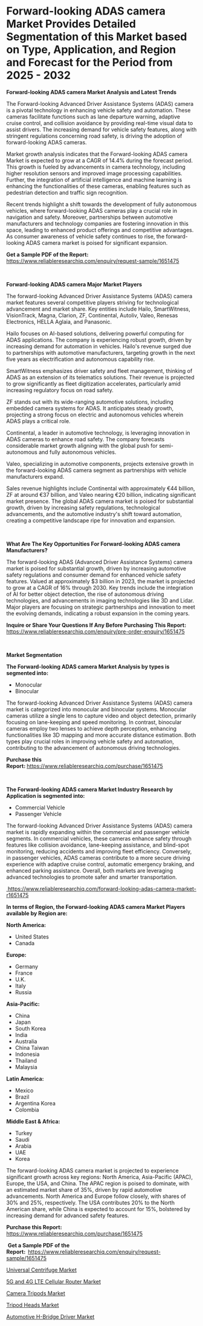 <p><h1>Forward-looking ADAS camera Market Provides Detailed Segmentation of this Market based on Type, Application, and Region and Forecast for the Period from 2025 - 2032</h1></p><p><strong>Forward-looking ADAS camera Market Analysis and Latest Trends</strong></p>
<p><p>The Forward-looking Advanced Driver Assistance Systems (ADAS) camera is a pivotal technology in enhancing vehicle safety and automation. These cameras facilitate functions such as lane departure warning, adaptive cruise control, and collision avoidance by providing real-time visual data to assist drivers. The increasing demand for vehicle safety features, along with stringent regulations concerning road safety, is driving the adoption of forward-looking ADAS cameras.</p><p>Market growth analysis indicates that the Forward-looking ADAS camera Market is expected to grow at a CAGR of 14.4% during the forecast period. This growth is fueled by advancements in camera technology, including higher resolution sensors and improved image processing capabilities. Further, the integration of artificial intelligence and machine learning is enhancing the functionalities of these cameras, enabling features such as pedestrian detection and traffic sign recognition.</p><p>Recent trends highlight a shift towards the development of fully autonomous vehicles, where forward-looking ADAS cameras play a crucial role in navigation and safety. Moreover, partnerships between automotive manufacturers and technology companies are fostering innovation in this space, leading to enhanced product offerings and competitive advantages. As consumer awareness of vehicle safety continues to rise, the forward-looking ADAS camera market is poised for significant expansion.</p></p>
<p><strong>Get a Sample PDF of the Report:&nbsp;</strong> <a href="https://www.reliableresearchiq.com/enquiry/request-sample/1651475?utm_campaign=2469&utm_medium=2&utm_source=Github&utm_content=ia&utm_term=23032025&utm_id=forward-looking-adas-camera">https://www.reliableresearchiq.com/enquiry/request-sample/1651475</a></p>
<p>&nbsp;</p>
<p><strong>Forward-looking ADAS camera Major Market Players</strong></p>
<p><p>The forward-looking Advanced Driver Assistance Systems (ADAS) camera market features several competitive players striving for technological advancement and market share. Key entities include Hailo, SmartWitness, VisionTrack, Magna, Clarion, ZF, Continental, Autoliv, Valeo, Renesas Electronics, HELLA Aglaia, and Panasonic. </p><p>Hailo focuses on AI-based solutions, delivering powerful computing for ADAS applications. The company is experiencing robust growth, driven by increasing demand for automation in vehicles. Hailo's revenue surged due to partnerships with automotive manufacturers, targeting growth in the next five years as electrification and autonomous capability rise.</p><p>SmartWitness emphasizes driver safety and fleet management, thinking of ADAS as an extension of its telematics solutions. Their revenue is projected to grow significantly as fleet digitization accelerates, particularly amid increasing regulatory focus on road safety.</p><p>ZF stands out with its wide-ranging automotive solutions, including embedded camera systems for ADAS. It anticipates steady growth, projecting a strong focus on electric and autonomous vehicles wherein ADAS plays a critical role. </p><p>Continental, a leader in automotive technology, is leveraging innovation in ADAS cameras to enhance road safety. The company forecasts considerable market growth aligning with the global push for semi-autonomous and fully autonomous vehicles.</p><p>Valeo, specializing in automotive components, projects extensive growth in the forward-looking ADAS camera segment as partnerships with vehicle manufacturers expand. </p><p>Sales revenue highlights include Continental with approximately €44 billion, ZF at around €37 billion, and Valeo nearing €20 billion, indicating significant market presence. The global ADAS camera market is poised for substantial growth, driven by increasing safety regulations, technological advancements, and the automotive industry's shift toward automation, creating a competitive landscape ripe for innovation and expansion.</p></p>
<p>&nbsp;</p>
<p><strong>What Are The Key Opportunities For Forward-looking ADAS camera Manufacturers?</strong></p>
<p><p>The forward-looking ADAS (Advanced Driver Assistance Systems) camera market is poised for substantial growth, driven by increasing automotive safety regulations and consumer demand for enhanced vehicle safety features. Valued at approximately $3 billion in 2023, the market is projected to grow at a CAGR of 16% through 2030. Key trends include the integration of AI for better object detection, the rise of autonomous driving technologies, and advancements in imaging technologies like 3D and Lidar. Major players are focusing on strategic partnerships and innovation to meet the evolving demands, indicating a robust expansion in the coming years.</p></p>
<p><strong>Inquire or Share Your Questions If Any Before Purchasing This Report:</strong> <a href="https://www.reliableresearchiq.com/enquiry/pre-order-enquiry/1651475?utm_campaign=2469&utm_medium=2&utm_source=Github&utm_content=ia&utm_term=23032025&utm_id=forward-looking-adas-camera">https://www.reliableresearchiq.com/enquiry/pre-order-enquiry/1651475</a></p>
<p>&nbsp;</p>
<p><strong>Market Segmentation</strong></p>
<p><strong>The Forward-looking ADAS camera Market Analysis by types is segmented into:</strong></p>
<p><ul><li>Monocular</li><li>Binocular</li></ul></p>
<p><p>The forward-looking Advanced Driver Assistance Systems (ADAS) camera market is categorized into monocular and binocular systems. Monocular cameras utilize a single lens to capture video and object detection, primarily focusing on lane-keeping and speed monitoring. In contrast, binocular cameras employ two lenses to achieve depth perception, enhancing functionalities like 3D mapping and more accurate distance estimation. Both types play crucial roles in improving vehicle safety and automation, contributing to the advancement of autonomous driving technologies.</p></p>
<p><strong>Purchase this Report:&nbsp;</strong><a href="https://www.reliableresearchiq.com/purchase/1651475?utm_campaign=2469&utm_medium=2&utm_source=Github&utm_content=ia&utm_term=23032025&utm_id=forward-looking-adas-camera">https://www.reliableresearchiq.com/purchase/1651475</a></p>
<p>&nbsp;</p>
<p><strong>The Forward-looking ADAS camera Market Industry Research by Application is segmented into:</strong></p>
<p><ul><li>Commercial Vehicle</li><li>Passenger Vehicle</li></ul></p>
<p><p>The forward-looking Advanced Driver Assistance Systems (ADAS) camera market is rapidly expanding within the commercial and passenger vehicle segments. In commercial vehicles, these cameras enhance safety through features like collision avoidance, lane-keeping assistance, and blind-spot monitoring, reducing accidents and improving fleet efficiency. Conversely, in passenger vehicles, ADAS cameras contribute to a more secure driving experience with adaptive cruise control, automatic emergency braking, and enhanced parking assistance. Overall, both markets are leveraging advanced technologies to promote safer and smarter transportation.</p></p>
<p><a href="https://www.reliableresearchiq.com/forward-looking-adas-camera-market-r1651475?utm_campaign=2469&utm_medium=2&utm_source=Github&utm_content=ia&utm_term=23032025&utm_id=forward-looking-adas-camera">&nbsp;https://www.reliableresearchiq.com/forward-looking-adas-camera-market-r1651475</a></p>
<p><strong>In terms of Region, the Forward-looking ADAS camera Market Players available by Region are:</strong></p>
<p>
    <p> <strong> North America: </strong>
        <ul>
            <li>United States</li>
            <li>Canada</li>
        </ul>
        </p> 
    <p> <strong> Europe: </strong>
        <ul>
            <li>Germany</li>
            <li>France</li>
            <li>U.K.</li>
            <li>Italy</li>
            <li>Russia</li>
        </ul>
        </p> 
    <p> <strong> Asia-Pacific: </strong>
        <ul>
            <li>China</li>
            <li>Japan</li>
            <li>South Korea</li>
            <li>India</li>
            <li>Australia</li>
            <li>China Taiwan</li>
            <li>Indonesia</li>
            <li>Thailand</li>
            <li>Malaysia</li>
        </ul>
        </p> 
    <p> <strong> Latin America: </strong>
        <ul>
            <li>Mexico</li>
            <li>Brazil</li>
            <li>Argentina Korea</li>
            <li>Colombia</li>
        </ul>
        </p> 
    <p> <strong> Middle East & Africa: </strong>
        <ul>
            <li>Turkey</li>
            <li>Saudi</li>
            <li>Arabia</li>
            <li>UAE</li>
            <li>Korea</li>
        </ul>
    </p>
    </p>
<p><p>The forward-looking ADAS camera market is projected to experience significant growth across key regions: North America, Asia-Pacific (APAC), Europe, the USA, and China. The APAC region is poised to dominate, with an estimated market share of 35%, driven by rapid automotive advancements. North America and Europe follow closely, with shares of 30% and 25%, respectively. The USA contributes 20% to the North American share, while China is expected to account for 15%, bolstered by increasing demand for advanced safety features.</p></p>
<p><strong>Purchase this Report: </strong><a href="https://www.reliableresearchiq.com/purchase/1651475?utm_campaign=2469&utm_medium=2&utm_source=Github&utm_content=ia&utm_term=23032025&utm_id=forward-looking-adas-camera">https://www.reliableresearchiq.com/purchase/1651475</a></p>
<p>&nbsp;<strong>Get a Sample PDF of the Report:&nbsp;&nbsp;</strong><a href="https://www.reliableresearchiq.com/enquiry/request-sample/1651475?utm_campaign=2469&utm_medium=2&utm_source=Github&utm_content=ia&utm_term=23032025&utm_id=forward-looking-adas-camera">https://www.reliableresearchiq.com/enquiry/request-sample/1651475</a></p>
<p><strong></strong></p>
<p><p><a href="https://www.linkedin.com/pulse/future-universal-centrifuge-market-industry-overview-growth-prospects-ngp4e?utm_campaign=2469&utm_medium=2&utm_source=Github&utm_content=ia&utm_term=23032025&utm_id=forward-looking-adas-camera">Universal Centrifuge Market</a></p><p><a href="https://github.com/kielbledeni0/Market-Research-Report-List-1/blob/main/5g-and-4g-lte-cellular-router-market.md?utm_campaign=2469&utm_medium=2&utm_source=Github&utm_content=ia&utm_term=23032025&utm_id=forward-looking-adas-camera">5G and 4G LTE Cellular Router Market</a></p><p><a href="https://www.linkedin.com/pulse/emerging-trends-camera-tripods-market-global-outlook-future-r1rae?utm_campaign=2469&utm_medium=2&utm_source=Github&utm_content=ia&utm_term=23032025&utm_id=forward-looking-adas-camera">Camera Tripods Market</a></p><p><a href="https://www.linkedin.com/pulse/outlook-tripod-heads-market-2025-2032-competitive-insights-growth-m5nhe?utm_campaign=2469&utm_medium=2&utm_source=Github&utm_content=ia&utm_term=23032025&utm_id=forward-looking-adas-camera">Tripod Heads Market</a></p><p><a href="https://github.com/grevecodeeol/Market-Research-Report-List-1/blob/main/automotive-h-bridge-driver-market.md?utm_campaign=2469&utm_medium=2&utm_source=Github&utm_content=ia&utm_term=23032025&utm_id=forward-looking-adas-camera">Automotive H-Bridge Driver Market</a></p></p>